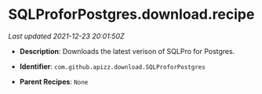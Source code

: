 # SQLProforPostgres.download.recipe

_Last updated 2021-12-23 20:01:50Z_

- **Description**: Downloads the latest verison of SQLPro for Postgres.

- **Identifier**: `com.github.apizz.download.SQLProforPostgres`

- **Parent Recipes**: `None`
